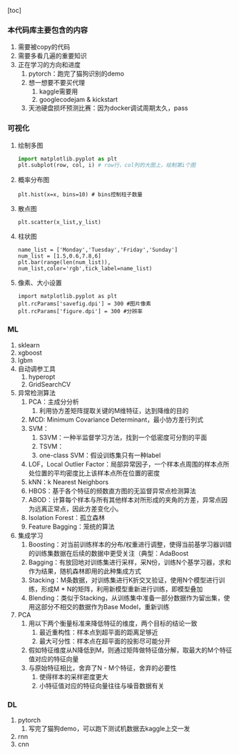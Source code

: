 [toc]

### 本代码库主要包含的内容

1. 需要被copy的代码
2. 需要多看几遍的重要知识
3. 正在学习的方向和进度
   1. pytorch：跑完了猫狗识别的demo
   2. 想一想要不要买代理
      1. kaggle需要用
      2. googlecodejam & kickstart
   3. 天池硬盘损坏预测比赛：因为docker调试周期太久，pass

### 可视化

1. 绘制多图

   ```Python
   import matplotlib.pyplot as plt
   plt.subplot(row, col, i) # row行，col列的大图上，绘制第i个图
   ```

2. 概率分布图

   ```
   plt.hist(x=x, bins=10) # bins控制柱子数量
   ```

3. 散点图

   ```
   plt.scatter(x_list,y_list)
   ```

4. 柱状图

   ```
   name_list = ['Monday','Tuesday','Friday','Sunday']  
   num_list = [1.5,0.6,7.8,6]  
   plt.bar(range(len(num_list)), num_list,color='rgb',tick_label=name_list)  
   ```

5. 像素、大小设置

   ```
   import matplotlib.pyplot as plt
   plt.rcParams['savefig.dpi'] = 300 #图片像素
   plt.rcParams['figure.dpi'] = 300 #分辨率
   ```

### ML

1. sklearn
2. xgboost
3. lgbm
4. 自动调参工具
   1.  hyperopt
   2. GridSearchCV
5. 异常检测算法
   1. PCA：主成分分析
      1. 利用协方差矩阵提取关键的M维特征，达到降维的目的
   2. MCD: Minimum Covariance Determinant，最小协方差行列式
   3. SVM：
      1. S3VM：一种半监督学习方法，找到一个低密度可分割的平面
      2. TSVM：
      3. one-class SVM：假设训练集只有一种label
   4. LOF，Local Outlier Factor：局部异常因子，一个样本点周围的样本点所处位置的平均密度比上该样本点所在位置的密度
   5. kNN：k Nearest Neighbors
   6. HBOS：基于各个特征的频数直方图的无监督异常点检测算法
   7. ABOD：计算每个样本与所有其他样本对所形成的夹角的方差，异常点因为远离正常点，因此方差变化小。
   8. Isolation Forest：孤立森林
   9. Feature Bagging：笼统的算法
6. 集成学习
   1. Boosting：对当前训练样本的分布/权重进行调整，使得当前基学习器训错的训练集数据在后续的数据中更受关注（典型：AdaBoost
   2. Bagging：有放回地对训练集进行采样，采N份，训练N个基学习器，求和作为结果，随机森林即用的此种集成方式
   3. Stacking：M条数据，对训练集进行K折交叉验证，使用N个模型进行训练，形成M * N的矩阵，利用新模型重新进行训练，即模型叠加
   4. Blending：类似于Stacking，从训练集中准备一部分数据作为留出集，使用这部分不相交的数据作为Base Model，重新训练
7. PCA
   1. 用以下两个衡量标准来降低特征的维度，两个目标的结论一致
      1. 最近重构性：样本点到超平面的距离足够近
      2. 最大可分性：样本点在超平面的投影尽可能分开
   2. 假如特征维度从N降低到M，则通过矩阵做特征值分解，取最大的M个特征值对应的特征向量
   3. 与原始特征相比，舍弃了N - M个特征，舍弃的必要性
      1. 使得样本的采样密度更大
      2. 小特征值对应的特征向量往往与噪音数据有关

### DL

1. pytorch
   1. 写完了猫狗demo，可以跑下测试机数据去kaggle上交一发
2. rnn
3. cnn

